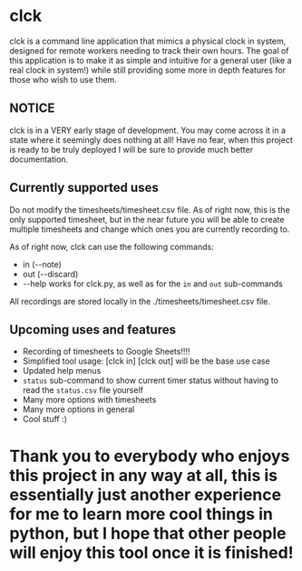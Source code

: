 # clck
clck is a command line application that mimics a physical clock in system, designed for remote workers needing to track their own hours. The goal of this application is to make it as simple and intuitive for a general user (like a real clock in system!) while still providing some more in depth features for those who wish to use them.

## NOTICE
clck is in a VERY early stage of development. You may come across it in a state where it seemingly does nothing at all! Have no fear, when this project is ready to be truly deployed I will be sure to provide much better documentation.

## Currently supported uses
Do not modify the timesheets/timesheet.csv file. As of right now, this is the only supported timesheet, but in the near future you will be able to create multiple timesheets and change which ones you are currently recording to. 

As of right now, clck can use the following commands:
* in (--note)
* out (--discard)
* --help works for clck.py, as well as for the `in` and `out` sub-commands

All recordings are stored locally in the ./timesheets/timesheet.csv file.

## Upcoming uses and features
* Recording of timesheets to Google Sheets!!!!
* Simplified tool usage: [clck in] [clck out] will be the base use case
* Updated help menus
* `status` sub-command to show current timer status without having to read the `status.csv` file yourself
* Many more options with timesheets
* Many more options in general
* Cool stuff :)

# Thank you to everybody who enjoys this project in any way at all, this is essentially just another experience for me to learn more cool things in python, but I hope that other people will enjoy this tool once it is finished!
